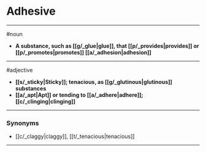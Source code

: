 # Adhesive
---
#noun
- **A substance, such as [[g/_glue|glue]], that [[p/_provides|provides]] or [[p/_promotes|promotes]] [[a/_adhesion|adhesion]]**
---
#adjective
- **[[s/_sticky|Sticky]]; tenacious, as [[g/_glutinous|glutinous]] substances**
- **[[a/_apt|Apt]] or tending to [[a/_adhere|adhere]]; [[c/_clinging|clinging]]**
---
### Synonyms
- [[c/_claggy|claggy]], [[t/_tenacious|tenacious]]
---
